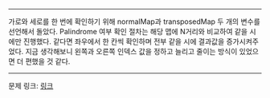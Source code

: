 ***

가로와 세로를 한 번에 확인하기 위해 normalMap과 transposedMap 두 개의 변수를 선언해서 돌았다.
Palindrome 여부 확인 절차는 해당 맵에 N거리와 비교하여 같을 시에만 진행했다.
같다면 좌우에서 한 칸씩 확인하며 전부 같을 시에 결과값을 증가시켜주었다.
지금 생각해보니 왼쪽과 오른쪽 인덱스 값을 정하고 늘리고 줄이는 방식이 있었으면 더 편했을 것 같다.

***
문제 링크: [링크](https://swexpertacademy.com/main/code/problem/problemDetail.do?problemLevel=3&contestProbId=AV14QpAaAAwCFAYi&categoryId=AV14QpAaAAwCFAYi&categoryType=CODE&problemTitle=&orderBy=PASS_RATE&selectCodeLang=ALL&select-1=3&pageSize=10&pageIndex=1s)

